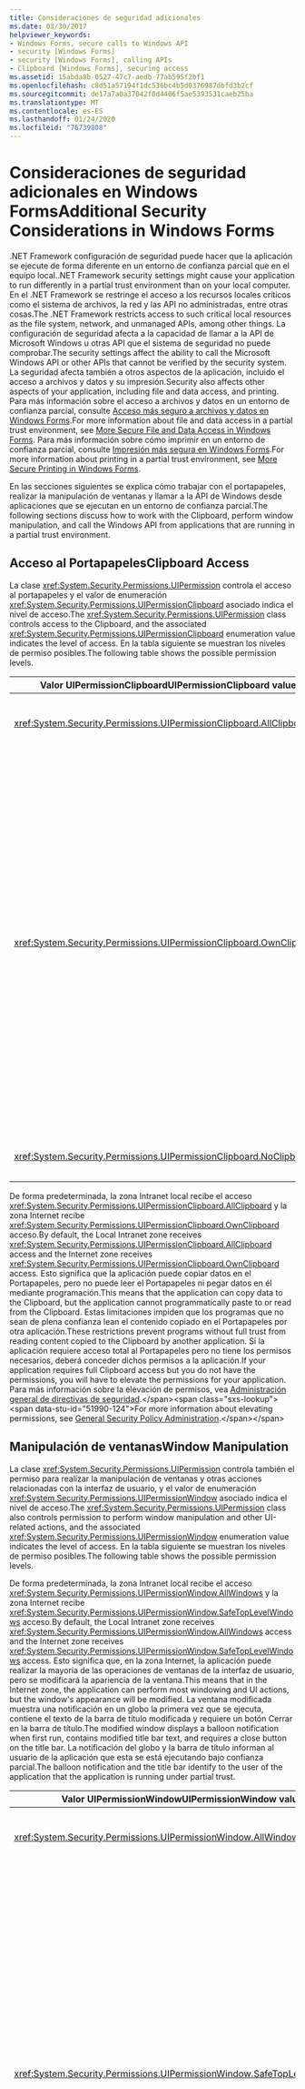 ```yaml
---
title: Consideraciones de seguridad adicionales
ms.date: 03/30/2017
helpviewer_keywords:
- Windows Forms, secure calls to Windows API
- security [Windows Forms]
- security [Windows Forms], calling APIs
- Clipboard [Windows Forms], securing access
ms.assetid: 15abda8b-0527-47c7-aedb-77ab595f2bf1
ms.openlocfilehash: c8d51a57194f1dc536bc4b5d0376987dbfd3b2cf
ms.sourcegitcommit: de17a7a0a37042f0d4406f5ae5393531caeb25ba
ms.translationtype: MT
ms.contentlocale: es-ES
ms.lasthandoff: 01/24/2020
ms.locfileid: "76739808"
---
```

# <a name="additional-security-considerations-in-windows-forms"></a><span data-ttu-id="51990-102">Consideraciones de seguridad adicionales en Windows Forms</span><span class="sxs-lookup"><span data-stu-id="51990-102">Additional Security Considerations in Windows Forms</span></span>
<span data-ttu-id="51990-103">.NET Framework configuración de seguridad puede hacer que la aplicación se ejecute de forma diferente en un entorno de confianza parcial que en el equipo local.</span><span class="sxs-lookup"><span data-stu-id="51990-103">.NET Framework security settings might cause your application to run differently in a partial trust environment than on your local computer.</span></span> <span data-ttu-id="51990-104">En el .NET Framework se restringe el acceso a los recursos locales críticos como el sistema de archivos, la red y las API no administradas, entre otras cosas.</span><span class="sxs-lookup"><span data-stu-id="51990-104">The .NET Framework restricts access to such critical local resources as the file system, network, and unmanaged APIs, among other things.</span></span> <span data-ttu-id="51990-105">La configuración de seguridad afecta a la capacidad de llamar a la API de Microsoft Windows u otras API que el sistema de seguridad no puede comprobar.</span><span class="sxs-lookup"><span data-stu-id="51990-105">The security settings affect the ability to call the Microsoft Windows API or other APIs that cannot be verified by the security system.</span></span> <span data-ttu-id="51990-106">La seguridad afecta también a otros aspectos de la aplicación, incluido el acceso a archivos y datos y su impresión.</span><span class="sxs-lookup"><span data-stu-id="51990-106">Security also affects other aspects of your application, including file and data access, and printing.</span></span> <span data-ttu-id="51990-107">Para más información sobre el acceso a archivos y datos en un entorno de confianza parcial, consulte [Acceso más seguro a archivos y datos en Windows Forms](more-secure-file-and-data-access-in-windows-forms.md).</span><span class="sxs-lookup"><span data-stu-id="51990-107">For more information about file and data access in a partial trust environment, see [More Secure File and Data Access in Windows Forms](more-secure-file-and-data-access-in-windows-forms.md).</span></span> <span data-ttu-id="51990-108">Para más información sobre cómo imprimir en un entorno de confianza parcial, consulte [Impresión más segura en Windows Forms](more-secure-printing-in-windows-forms.md).</span><span class="sxs-lookup"><span data-stu-id="51990-108">For more information about printing in a partial trust environment, see [More Secure Printing in Windows Forms](more-secure-printing-in-windows-forms.md).</span></span>  
  
 <span data-ttu-id="51990-109">En las secciones siguientes se explica cómo trabajar con el portapapeles, realizar la manipulación de ventanas y llamar a la API de Windows desde aplicaciones que se ejecutan en un entorno de confianza parcial.</span><span class="sxs-lookup"><span data-stu-id="51990-109">The following sections discuss how to work with the Clipboard, perform window manipulation, and call the Windows API from applications that are running in a partial trust environment.</span></span>  
  
## <a name="clipboard-access"></a><span data-ttu-id="51990-110">Acceso al Portapapeles</span><span class="sxs-lookup"><span data-stu-id="51990-110">Clipboard Access</span></span>  
 <span data-ttu-id="51990-111">La clase <xref:System.Security.Permissions.UIPermission> controla el acceso al portapapeles y el valor de enumeración <xref:System.Security.Permissions.UIPermissionClipboard> asociado indica el nivel de acceso.</span><span class="sxs-lookup"><span data-stu-id="51990-111">The <xref:System.Security.Permissions.UIPermission> class controls access to the Clipboard, and the associated <xref:System.Security.Permissions.UIPermissionClipboard> enumeration value indicates the level of access.</span></span> <span data-ttu-id="51990-112">En la tabla siguiente se muestran los niveles de permiso posibles.</span><span class="sxs-lookup"><span data-stu-id="51990-112">The following table shows the possible permission levels.</span></span>  
  
|<span data-ttu-id="51990-113">Valor UIPermissionClipboard</span><span class="sxs-lookup"><span data-stu-id="51990-113">UIPermissionClipboard value</span></span>|<span data-ttu-id="51990-114">Descripción</span><span class="sxs-lookup"><span data-stu-id="51990-114">Description</span></span>|  
|---------------------------------|-----------------|  
|<xref:System.Security.Permissions.UIPermissionClipboard.AllClipboard>|<span data-ttu-id="51990-115">El Portapapeles se puede utilizar sin límites.</span><span class="sxs-lookup"><span data-stu-id="51990-115">The Clipboard can be used without restriction.</span></span>|  
|<xref:System.Security.Permissions.UIPermissionClipboard.OwnClipboard>|<span data-ttu-id="51990-116">El Portapapeles se puede utilizar con ciertas limitaciones.</span><span class="sxs-lookup"><span data-stu-id="51990-116">The Clipboard can be used with some restrictions.</span></span> <span data-ttu-id="51990-117">La capacidad de colocar datos en el Portapapeles (operaciones del comando Copiar o Cortar) no está limitada.</span><span class="sxs-lookup"><span data-stu-id="51990-117">The ability to put data on the Clipboard (Copy or Cut command operations) is unrestricted.</span></span> <span data-ttu-id="51990-118">Los controles intrínsecos que acepten Pegar, como un cuadro de texto, pueden aceptar datos del Portapapeles, pero los controles de usuario no pueden leer el Portapapeles mediante programación.</span><span class="sxs-lookup"><span data-stu-id="51990-118">Intrinsic controls that accept paste, such as a text box, can accept Clipboard data, but user controls cannot programmatically read from the Clipboard.</span></span>|  
|<xref:System.Security.Permissions.UIPermissionClipboard.NoClipboard>|<span data-ttu-id="51990-119">No se puede usar el Portapapeles.</span><span class="sxs-lookup"><span data-stu-id="51990-119">The Clipboard cannot be used.</span></span>|  
  
 <span data-ttu-id="51990-120">De forma predeterminada, la zona Intranet local recibe el acceso <xref:System.Security.Permissions.UIPermissionClipboard.AllClipboard> y la zona Internet recibe <xref:System.Security.Permissions.UIPermissionClipboard.OwnClipboard> acceso.</span><span class="sxs-lookup"><span data-stu-id="51990-120">By default, the Local Intranet zone receives <xref:System.Security.Permissions.UIPermissionClipboard.AllClipboard> access and the Internet zone receives <xref:System.Security.Permissions.UIPermissionClipboard.OwnClipboard> access.</span></span> <span data-ttu-id="51990-121">Esto significa que la aplicación puede copiar datos en el Portapapeles, pero no puede leer el Portapapeles ni pegar datos en él mediante programación.</span><span class="sxs-lookup"><span data-stu-id="51990-121">This means that the application can copy data to the Clipboard, but the application cannot programmatically paste to or read from the Clipboard.</span></span> <span data-ttu-id="51990-122">Estas limitaciones impiden que los programas que no sean de plena confianza lean el contenido copiado en el Portapapeles por otra aplicación.</span><span class="sxs-lookup"><span data-stu-id="51990-122">These restrictions prevent programs without full trust from reading content copied to the Clipboard by another application.</span></span> <span data-ttu-id="51990-123">Si la aplicación requiere acceso total al Portapapeles pero no tiene los permisos necesarios, deberá conceder dichos permisos a la aplicación.</span><span class="sxs-lookup"><span data-stu-id="51990-123">If your application requires full Clipboard access but you do not have the permissions, you will have to elevate the permissions for your application.</span></span> <span data-ttu-id="51990-124">Para más información sobre la elevación de permisos, vea [Administración general de directivas de seguridad](https://docs.microsoft.com/previous-versions/dotnet/netframework-4.0/ed5htz45(v=vs.100)).</span><span class="sxs-lookup"><span data-stu-id="51990-124">For more information about elevating permissions, see [General Security Policy Administration](https://docs.microsoft.com/previous-versions/dotnet/netframework-4.0/ed5htz45(v=vs.100)).</span></span>  
  
## <a name="window-manipulation"></a><span data-ttu-id="51990-125">Manipulación de ventanas</span><span class="sxs-lookup"><span data-stu-id="51990-125">Window Manipulation</span></span>  
 <span data-ttu-id="51990-126">La clase <xref:System.Security.Permissions.UIPermission> controla también el permiso para realizar la manipulación de ventanas y otras acciones relacionadas con la interfaz de usuario, y el valor de enumeración <xref:System.Security.Permissions.UIPermissionWindow> asociado indica el nivel de acceso.</span><span class="sxs-lookup"><span data-stu-id="51990-126">The <xref:System.Security.Permissions.UIPermission> class also controls permission to perform window manipulation and other UI-related actions, and the associated <xref:System.Security.Permissions.UIPermissionWindow> enumeration value indicates the level of access.</span></span> <span data-ttu-id="51990-127">En la tabla siguiente se muestran los niveles de permiso posibles.</span><span class="sxs-lookup"><span data-stu-id="51990-127">The following table shows the possible permission levels.</span></span>  
  
 <span data-ttu-id="51990-128">De forma predeterminada, la zona Intranet local recibe el acceso <xref:System.Security.Permissions.UIPermissionWindow.AllWindows> y la zona Internet recibe <xref:System.Security.Permissions.UIPermissionWindow.SafeTopLevelWindows> acceso.</span><span class="sxs-lookup"><span data-stu-id="51990-128">By default, the Local Intranet zone receives <xref:System.Security.Permissions.UIPermissionWindow.AllWindows> access and the Internet zone receives <xref:System.Security.Permissions.UIPermissionWindow.SafeTopLevelWindows> access.</span></span> <span data-ttu-id="51990-129">Esto significa que, en la zona Internet, la aplicación puede realizar la mayoría de las operaciones de ventanas de la interfaz de usuario, pero se modificará la apariencia de la ventana.</span><span class="sxs-lookup"><span data-stu-id="51990-129">This means that in the Internet zone, the application can perform most windowing and UI actions, but the window's appearance will be modified.</span></span> <span data-ttu-id="51990-130">La ventana modificada muestra una notificación en un globo la primera vez que se ejecuta, contiene el texto de la barra de título modificada y requiere un botón Cerrar en la barra de título.</span><span class="sxs-lookup"><span data-stu-id="51990-130">The modified window displays a balloon notification when first run, contains modified title bar text, and requires a close button on the title bar.</span></span> <span data-ttu-id="51990-131">La notificación del globo y la barra de título informan al usuario de la aplicación que esta se está ejecutando bajo confianza parcial.</span><span class="sxs-lookup"><span data-stu-id="51990-131">The balloon notification and the title bar identify to the user of the application that the application is running under partial trust.</span></span>  
  
|<span data-ttu-id="51990-132">Valor UIPermissionWindow</span><span class="sxs-lookup"><span data-stu-id="51990-132">UIPermissionWindow value</span></span>|<span data-ttu-id="51990-133">Descripción</span><span class="sxs-lookup"><span data-stu-id="51990-133">Description</span></span>|  
|------------------------------|-----------------|  
|<xref:System.Security.Permissions.UIPermissionWindow.AllWindows>|<span data-ttu-id="51990-134">Los usuarios pueden utilizar todas las ventanas y eventos de entrada de usuario sin restricciones.</span><span class="sxs-lookup"><span data-stu-id="51990-134">Users can use all windows and user input events without restriction.</span></span>|  
|<xref:System.Security.Permissions.UIPermissionWindow.SafeTopLevelWindows>|<span data-ttu-id="51990-135">Los usuarios solo pueden utilizar ventanas de nivel superior y ventanas secundarias más seguras para dibujar, y solo pueden utilizar eventos de entrada de datos del usuario para la interfaz de usuario dentro de dichas ventanas de nivel superior y ventanas secundarias.</span><span class="sxs-lookup"><span data-stu-id="51990-135">Users can use only safer top-level windows and safer subwindows for drawing, and can use only user input events for the user interface within those top-level windows and subwindows.</span></span> <span data-ttu-id="51990-136">Estas ventanas más seguras están claramente etiquetadas y tienen restricciones de tamaño máximo y mínimo.</span><span class="sxs-lookup"><span data-stu-id="51990-136">These safer windows are clearly labeled and have minimum and maximum size restrictions.</span></span> <span data-ttu-id="51990-137">Las restricciones impiden ataques de suplantación potencialmente perjudiciales, como la imitación de pantallas de inicio de sesión del sistema o el escritorio del sistema, y restringe el acceso mediante programación a las ventanas principales, las API relacionadas con el foco y el uso del control de <xref:System.Windows.Forms.ToolTip>.</span><span class="sxs-lookup"><span data-stu-id="51990-137">The restrictions prevent potentially harmful spoofing attacks, such as imitating system logon screens or the system desktop, and restricts programmatic access to parent windows, focus-related APIs, and use of the <xref:System.Windows.Forms.ToolTip> control,</span></span>|  
|<xref:System.Security.Permissions.UIPermissionWindow.SafeSubWindows>|<span data-ttu-id="51990-138">Los usuarios solo pueden utilizar ventanas secundarias más seguras para dibujar, y solo pueden utilizar eventos de entrada del usuario para la interfaz de usuario dentro de esa ventana secundaria.</span><span class="sxs-lookup"><span data-stu-id="51990-138">Users can use only safer subwindows for drawing, and can use only user input events for the user interface within that subwindow.</span></span> <span data-ttu-id="51990-139">Un control mostrado en un explorador es un ejemplo de una ventana secundaria más segura.</span><span class="sxs-lookup"><span data-stu-id="51990-139">A control displayed within a browser is an example of a safer subwindow.</span></span>|  
|<xref:System.Security.Permissions.UIPermissionWindow.NoWindows>|<span data-ttu-id="51990-140">Los usuarios no pueden utilizar ninguna ventana ni ningún evento de interfaz de usuario.</span><span class="sxs-lookup"><span data-stu-id="51990-140">Users cannot use any windows or user interface events.</span></span> <span data-ttu-id="51990-141">No se puede utilizar ninguna interfaz de usuario.</span><span class="sxs-lookup"><span data-stu-id="51990-141">No user interface can be used.</span></span>|  
  
 <span data-ttu-id="51990-142">Cada nivel de permiso identificado por la enumeración <xref:System.Security.Permissions.UIPermissionWindow> permite menos acciones que el nivel superior.</span><span class="sxs-lookup"><span data-stu-id="51990-142">Each permission level identified by the <xref:System.Security.Permissions.UIPermissionWindow> enumeration allows fewer actions than the level above it.</span></span> <span data-ttu-id="51990-143">En las tablas siguientes se indican las acciones restringidas por los valores <xref:System.Security.Permissions.UIPermissionWindow.SafeTopLevelWindows> y <xref:System.Security.Permissions.UIPermissionWindow.SafeSubWindows>.</span><span class="sxs-lookup"><span data-stu-id="51990-143">The following tables indicate the actions that are restricted by the <xref:System.Security.Permissions.UIPermissionWindow.SafeTopLevelWindows> and <xref:System.Security.Permissions.UIPermissionWindow.SafeSubWindows> values.</span></span> <span data-ttu-id="51990-144">Para saber los permisos exactos necesarios para cada miembro, consulte el material de referencia de dicho miembro en la documentación de la biblioteca de clases de .NET Framework.</span><span class="sxs-lookup"><span data-stu-id="51990-144">For exact permissions that are required for each member, see the reference for that member in the .NET Framework class library documentation.</span></span>  
  
 <span data-ttu-id="51990-145"><xref:System.Security.Permissions.UIPermissionWindow.SafeTopLevelWindows> permiso restringe las acciones que se muestran en la tabla siguiente.</span><span class="sxs-lookup"><span data-stu-id="51990-145"><xref:System.Security.Permissions.UIPermissionWindow.SafeTopLevelWindows> permission restricts the actions listed in the following table.</span></span>  
  
|<span data-ttu-id="51990-146">Componente</span><span class="sxs-lookup"><span data-stu-id="51990-146">Component</span></span>|<span data-ttu-id="51990-147">Acciones restringidas</span><span class="sxs-lookup"><span data-stu-id="51990-147">Restricted actions</span></span>|  
|---------------|------------------------|  
|<xref:System.Windows.Forms.Application>|<span data-ttu-id="51990-148">-   Establecer la propiedad <xref:System.Windows.Forms.Application.SafeTopLevelCaptionFormat%2A>.</span><span class="sxs-lookup"><span data-stu-id="51990-148">-   Setting the <xref:System.Windows.Forms.Application.SafeTopLevelCaptionFormat%2A> property.</span></span>|  
|<xref:System.Windows.Forms.Control>|<span data-ttu-id="51990-149">-Obteniendo la propiedad <xref:System.Windows.Forms.Control.Parent%2A>.</span><span class="sxs-lookup"><span data-stu-id="51990-149">-   Getting the <xref:System.Windows.Forms.Control.Parent%2A> property.</span></span><br /><span data-ttu-id="51990-150">-   Establecer la propiedad `Region`.</span><span class="sxs-lookup"><span data-stu-id="51990-150">-   Setting the `Region` property.</span></span><br /><span data-ttu-id="51990-151">-Llamando al método <xref:System.Windows.Forms.Control.FindForm%2A>, <xref:System.Windows.Forms.Control.Focus%2A>, <xref:System.Windows.Forms.Control.FromChildHandle%2A> y <xref:System.Windows.Forms.Control.FromHandle%2A>, <xref:System.Windows.Forms.Control.PreProcessMessage%2A>, <xref:System.Windows.Forms.Control.ReflectMessage%2A>o <xref:System.Windows.Forms.Control.SetTopLevel%2A>.</span><span class="sxs-lookup"><span data-stu-id="51990-151">-   Calling the <xref:System.Windows.Forms.Control.FindForm%2A> , <xref:System.Windows.Forms.Control.Focus%2A>, <xref:System.Windows.Forms.Control.FromChildHandle%2A> and <xref:System.Windows.Forms.Control.FromHandle%2A>, <xref:System.Windows.Forms.Control.PreProcessMessage%2A>, <xref:System.Windows.Forms.Control.ReflectMessage%2A>, or <xref:System.Windows.Forms.Control.SetTopLevel%2A> method.</span></span><br /><span data-ttu-id="51990-152">-Llamar al método <xref:System.Windows.Forms.Control.GetChildAtPoint%2A> si el control devuelto no es un elemento secundario del control que realiza la llamada.</span><span class="sxs-lookup"><span data-stu-id="51990-152">-   Calling the <xref:System.Windows.Forms.Control.GetChildAtPoint%2A> method if the control returned is not a child of the calling control.</span></span><br /><span data-ttu-id="51990-153">-   Modificar el foco en un control contenedor.</span><span class="sxs-lookup"><span data-stu-id="51990-153">-   Modify control focus inside a container control.</span></span>|  
|<xref:System.Windows.Forms.Cursor>|<span data-ttu-id="51990-154">-   Establecer la propiedad <xref:System.Windows.Forms.Cursor.Clip%2A>.</span><span class="sxs-lookup"><span data-stu-id="51990-154">-   Setting the <xref:System.Windows.Forms.Cursor.Clip%2A> property.</span></span><br /><span data-ttu-id="51990-155">-Llamando al método <xref:System.Windows.Forms.Control.Hide%2A>.</span><span class="sxs-lookup"><span data-stu-id="51990-155">-   Calling the <xref:System.Windows.Forms.Control.Hide%2A> method.</span></span>|  
|<xref:System.Windows.Forms.DataGrid>|<span data-ttu-id="51990-156">-Llamando al método <xref:System.Windows.Forms.ContainerControl.ProcessTabKey%2A>.</span><span class="sxs-lookup"><span data-stu-id="51990-156">-   Calling the <xref:System.Windows.Forms.ContainerControl.ProcessTabKey%2A> method.</span></span>|  
|<xref:System.Windows.Forms.Form>|<span data-ttu-id="51990-157">-Obteniendo la propiedad <xref:System.Windows.Forms.Form.ActiveForm%2A> o <xref:System.Windows.Forms.Form.MdiParent%2A>.</span><span class="sxs-lookup"><span data-stu-id="51990-157">-   Getting the <xref:System.Windows.Forms.Form.ActiveForm%2A> or <xref:System.Windows.Forms.Form.MdiParent%2A> property.</span></span><br /><span data-ttu-id="51990-158">-Establecer la propiedad <xref:System.Windows.Forms.Form.ControlBox%2A>, <xref:System.Windows.Forms.Form.ShowInTaskbar%2A>o <xref:System.Windows.Forms.Form.TopMost%2A>.</span><span class="sxs-lookup"><span data-stu-id="51990-158">-   Setting the <xref:System.Windows.Forms.Form.ControlBox%2A>, <xref:System.Windows.Forms.Form.ShowInTaskbar%2A>, or <xref:System.Windows.Forms.Form.TopMost%2A> property.</span></span><br /><span data-ttu-id="51990-159">-Estableciendo la propiedad <xref:System.Windows.Forms.Form.Opacity%2A> por debajo del 50%.</span><span class="sxs-lookup"><span data-stu-id="51990-159">-   Setting the <xref:System.Windows.Forms.Form.Opacity%2A> property below 50%.</span></span><br /><span data-ttu-id="51990-160">: Establecer la propiedad <xref:System.Windows.Forms.Form.WindowState%2A> en <xref:System.Windows.Forms.FormWindowState.Minimized> mediante programación.</span><span class="sxs-lookup"><span data-stu-id="51990-160">-   Setting the <xref:System.Windows.Forms.Form.WindowState%2A> property to <xref:System.Windows.Forms.FormWindowState.Minimized> programmatically.</span></span><br /><span data-ttu-id="51990-161">-Llamando al método <xref:System.Windows.Forms.Form.Activate%2A>.</span><span class="sxs-lookup"><span data-stu-id="51990-161">-   Calling the <xref:System.Windows.Forms.Form.Activate%2A> method.</span></span><br /><span data-ttu-id="51990-162">-Usar los valores de enumeración <xref:System.Windows.Forms.FormBorderStyle.None>, <xref:System.Windows.Forms.FormBorderStyle.FixedToolWindow>y <xref:System.Windows.Forms.FormBorderStyle.SizableToolWindow><xref:System.Windows.Forms.FormBorderStyle>.</span><span class="sxs-lookup"><span data-stu-id="51990-162">-   Using the <xref:System.Windows.Forms.FormBorderStyle.None>, <xref:System.Windows.Forms.FormBorderStyle.FixedToolWindow>, and <xref:System.Windows.Forms.FormBorderStyle.SizableToolWindow><xref:System.Windows.Forms.FormBorderStyle> enumeration values.</span></span>|  
|<xref:System.Windows.Forms.NotifyIcon>|<span data-ttu-id="51990-163">-El uso del componente <xref:System.Windows.Forms.NotifyIcon> está completamente restringido.</span><span class="sxs-lookup"><span data-stu-id="51990-163">-   Using the <xref:System.Windows.Forms.NotifyIcon> component is completely restricted.</span></span>|  
  
 <span data-ttu-id="51990-164">El valor <xref:System.Security.Permissions.UIPermissionWindow.SafeSubWindows> restringe las acciones enumeradas en la tabla siguiente, además de las restricciones colocadas por el valor <xref:System.Security.Permissions.UIPermissionWindow.SafeTopLevelWindows>.</span><span class="sxs-lookup"><span data-stu-id="51990-164">The <xref:System.Security.Permissions.UIPermissionWindow.SafeSubWindows> value restricts the actions listed in the following table, in addition to the restrictions placed by the <xref:System.Security.Permissions.UIPermissionWindow.SafeTopLevelWindows> value.</span></span>  
  
|<span data-ttu-id="51990-165">Componente</span><span class="sxs-lookup"><span data-stu-id="51990-165">Component</span></span>|<span data-ttu-id="51990-166">Acciones restringidas</span><span class="sxs-lookup"><span data-stu-id="51990-166">Restricted actions</span></span>|  
|---------------|------------------------|  
|<xref:System.Windows.Forms.CommonDialog>|<span data-ttu-id="51990-167">-Mostrar un cuadro de diálogo derivado de la clase <xref:System.Windows.Forms.CommonDialog>.</span><span class="sxs-lookup"><span data-stu-id="51990-167">-   Showing a dialog box derived from the <xref:System.Windows.Forms.CommonDialog> class.</span></span>|  
|<xref:System.Windows.Forms.Control>|<span data-ttu-id="51990-168">-Llamando al método <xref:System.Windows.Forms.Control.CreateGraphics%2A>.</span><span class="sxs-lookup"><span data-stu-id="51990-168">-   Calling the <xref:System.Windows.Forms.Control.CreateGraphics%2A> method.</span></span><br /><span data-ttu-id="51990-169">-   Establecer la propiedad <xref:System.Windows.Forms.Control.Cursor%2A>.</span><span class="sxs-lookup"><span data-stu-id="51990-169">-   Setting the <xref:System.Windows.Forms.Control.Cursor%2A> property.</span></span>|  
|<xref:System.Windows.Forms.Control.Cursor%2A>|<span data-ttu-id="51990-170">-   Establecer la propiedad <xref:System.Windows.Forms.Cursor.Current%2A>.</span><span class="sxs-lookup"><span data-stu-id="51990-170">-   Setting the <xref:System.Windows.Forms.Cursor.Current%2A> property.</span></span>|  
|<xref:System.Windows.Forms.MessageBox>|<span data-ttu-id="51990-171">-Llamando al método <xref:System.Windows.Forms.Form.Show%2A>.</span><span class="sxs-lookup"><span data-stu-id="51990-171">-   Calling the <xref:System.Windows.Forms.Form.Show%2A> method.</span></span>|  
  
### <a name="hosting-third-party-controls"></a><span data-ttu-id="51990-172">Hospedaje de controles de terceros</span><span class="sxs-lookup"><span data-stu-id="51990-172">Hosting Third-Party Controls</span></span>  
 <span data-ttu-id="51990-173">Otro tipo de manipulación de ventanas es posible si los formularios hospedan controles de terceros.</span><span class="sxs-lookup"><span data-stu-id="51990-173">Another kind of window manipulation can occur if your forms host third-party controls.</span></span> <span data-ttu-id="51990-174">Un control de terceros es cualquier <xref:System.Windows.Forms.UserControl> personalizado que no haya desarrollado y compilado usted mismo.</span><span class="sxs-lookup"><span data-stu-id="51990-174">A third-party control is any custom <xref:System.Windows.Forms.UserControl> that you have not developed and compiled yourself.</span></span> <span data-ttu-id="51990-175">Aunque el escenario de hospedaje es difícil de manipular, teóricamente es posible que un control de terceros expanda su superficie de representación para abarcar toda el área del formulario.</span><span class="sxs-lookup"><span data-stu-id="51990-175">Although the hosting scenario is hard to exploit, it is theoretically possible for a third-party control to expand its rendering surface to cover the entire area of your form.</span></span> <span data-ttu-id="51990-176">Después, el control podría imitar un cuadro de diálogo crítico y solicitar información tal como una combinación de nombre de usuario y contraseña o los números de cuenta bancaria de sus usuarios.</span><span class="sxs-lookup"><span data-stu-id="51990-176">This control could then mimic a critical dialog box, and request information such as username/password combinations or bank account numbers from your users.</span></span>  
  
 <span data-ttu-id="51990-177">Para limitar este riesgo potencial, utilice controles de terceros pertenecientes únicamente a proveedores de confianza.</span><span class="sxs-lookup"><span data-stu-id="51990-177">To limit this potential risk, use third-party controls only from vendors you can trust.</span></span> <span data-ttu-id="51990-178">Si utiliza controles de terceros que ha descargado de un origen que no puede comprobar, se recomienda que revise el código fuente en busca de posibles puntos vulnerables.</span><span class="sxs-lookup"><span data-stu-id="51990-178">If you use third-party controls you have downloaded from an unverifiable source, we recommend that you review the source code for potential exploits.</span></span> <span data-ttu-id="51990-179">Después de comprobar que el origen no es malintencionado, debería compilar el ensamblado para garantizar que el origen coincide con el ensamblado.</span><span class="sxs-lookup"><span data-stu-id="51990-179">After you've verified that the source is non-malicious, you should compile the assembly yourself to ensure that the source matches the assembly.</span></span>  
  
## <a name="windows-api-calls"></a><span data-ttu-id="51990-180">Llamadas a la API de Windows</span><span class="sxs-lookup"><span data-stu-id="51990-180">Windows API Calls</span></span>  
 <span data-ttu-id="51990-181">Si el diseño de la aplicación requiere una llamada a una función de la API de Windows, tiene acceso al código no administrado.</span><span class="sxs-lookup"><span data-stu-id="51990-181">If your application design requires calling a function from the Windows API, you are accessing unmanaged code.</span></span> <span data-ttu-id="51990-182">En este caso, las acciones del código en la ventana o el sistema operativo no se pueden determinar cuando se trabaja con valores o llamadas a la API de Windows.</span><span class="sxs-lookup"><span data-stu-id="51990-182">In this case the code's actions to the window or operating system cannot be determined when you are working with Windows API calls or values.</span></span> <span data-ttu-id="51990-183">La clase <xref:System.Security.Permissions.SecurityPermission> y el valor <xref:System.Security.Permissions.SecurityPermissionFlag.UnmanagedCode> de la enumeración <xref:System.Security.Permissions.SecurityPermissionFlag> controlan el acceso a código no administrado.</span><span class="sxs-lookup"><span data-stu-id="51990-183">The <xref:System.Security.Permissions.SecurityPermission> class and the <xref:System.Security.Permissions.SecurityPermissionFlag.UnmanagedCode> value of the <xref:System.Security.Permissions.SecurityPermissionFlag> enumeration control access to unmanaged code.</span></span> <span data-ttu-id="51990-184">Una aplicación solo puede tener acceso al código no administrado cuando se le concede el permiso <xref:System.Security.Permissions.SecurityPermissionFlag.UnmanagedCode>.</span><span class="sxs-lookup"><span data-stu-id="51990-184">An application can access unmanaged code only when it is granted the <xref:System.Security.Permissions.SecurityPermissionFlag.UnmanagedCode> permission.</span></span> <span data-ttu-id="51990-185">De manera predeterminada, solo las aplicaciones que se ejecutan localmente pueden llamar a código no administrado.</span><span class="sxs-lookup"><span data-stu-id="51990-185">By default, only applications that are running locally can call unmanaged code.</span></span>  
  
 <span data-ttu-id="51990-186">Algunos miembros de Windows Forms proporcionan acceso no administrado que requiere el permiso <xref:System.Security.Permissions.SecurityPermissionFlag.UnmanagedCode>.</span><span class="sxs-lookup"><span data-stu-id="51990-186">Some Windows Forms members provide unmanaged access that requires the <xref:System.Security.Permissions.SecurityPermissionFlag.UnmanagedCode> permission.</span></span> <span data-ttu-id="51990-187">En la tabla siguiente se enumeran los miembros del espacio de nombres <xref:System.Windows.Forms> que requieren el permiso.</span><span class="sxs-lookup"><span data-stu-id="51990-187">The following table lists the members in the <xref:System.Windows.Forms> namespace that require the permission.</span></span> <span data-ttu-id="51990-188">Para más información sobre los permisos necesarios para un miembro, consulte la documentación de la biblioteca de clases de .NET Framework.</span><span class="sxs-lookup"><span data-stu-id="51990-188">For more information about the permissions that are required for a member, see the .NET Framework class library documentation.</span></span>  
  
|<span data-ttu-id="51990-189">Componente</span><span class="sxs-lookup"><span data-stu-id="51990-189">Component</span></span>|<span data-ttu-id="51990-190">Member</span><span class="sxs-lookup"><span data-stu-id="51990-190">Member</span></span>|  
|---------------|------------|  
|<xref:System.Windows.Forms.Application>|<span data-ttu-id="51990-191">Método -   <xref:System.Windows.Forms.Application.AddMessageFilter%2A></span><span class="sxs-lookup"><span data-stu-id="51990-191">-   <xref:System.Windows.Forms.Application.AddMessageFilter%2A> method</span></span><br /><span data-ttu-id="51990-192">-   propiedad <xref:System.Windows.Forms.Application.CurrentInputLanguage%2A></span><span class="sxs-lookup"><span data-stu-id="51990-192">-   <xref:System.Windows.Forms.Application.CurrentInputLanguage%2A> property</span></span><br /><span data-ttu-id="51990-193">Método -   `Exit`</span><span class="sxs-lookup"><span data-stu-id="51990-193">-   `Exit` method</span></span><br /><span data-ttu-id="51990-194">Método -   <xref:System.Windows.Forms.Application.ExitThread%2A></span><span class="sxs-lookup"><span data-stu-id="51990-194">-   <xref:System.Windows.Forms.Application.ExitThread%2A> method</span></span><br /><span data-ttu-id="51990-195">-   <xref:System.Windows.Forms.Application.ThreadException> evento</span><span class="sxs-lookup"><span data-stu-id="51990-195">-   <xref:System.Windows.Forms.Application.ThreadException> event</span></span>|  
|<xref:System.Windows.Forms.CommonDialog>|<span data-ttu-id="51990-196">Método -   <xref:System.Windows.Forms.CommonDialog.HookProc%2A></span><span class="sxs-lookup"><span data-stu-id="51990-196">-   <xref:System.Windows.Forms.CommonDialog.HookProc%2A> method</span></span><br /><span data-ttu-id="51990-197">-   <xref:System.Windows.Forms.CommonDialog.OwnerWndProc%2A>método)</span><span class="sxs-lookup"><span data-stu-id="51990-197">-   <xref:System.Windows.Forms.CommonDialog.OwnerWndProc%2A>\ method</span></span><br /><span data-ttu-id="51990-198">Método -   <xref:System.Windows.Forms.CommonDialog.Reset%2A></span><span class="sxs-lookup"><span data-stu-id="51990-198">-   <xref:System.Windows.Forms.CommonDialog.Reset%2A> method</span></span><br /><span data-ttu-id="51990-199">Método -   <xref:System.Windows.Forms.CommonDialog.RunDialog%2A></span><span class="sxs-lookup"><span data-stu-id="51990-199">-   <xref:System.Windows.Forms.CommonDialog.RunDialog%2A> method</span></span>|  
|<xref:System.Windows.Forms.Control>|<span data-ttu-id="51990-200">Método -   <xref:System.Windows.Forms.Control.CreateParams%2A></span><span class="sxs-lookup"><span data-stu-id="51990-200">-   <xref:System.Windows.Forms.Control.CreateParams%2A> method</span></span><br /><span data-ttu-id="51990-201">Método -   <xref:System.Windows.Forms.Control.DefWndProc%2A></span><span class="sxs-lookup"><span data-stu-id="51990-201">-   <xref:System.Windows.Forms.Control.DefWndProc%2A> method</span></span><br /><span data-ttu-id="51990-202">Método -   <xref:System.Windows.Forms.Control.DestroyHandle%2A></span><span class="sxs-lookup"><span data-stu-id="51990-202">-   <xref:System.Windows.Forms.Control.DestroyHandle%2A> method</span></span><br /><span data-ttu-id="51990-203">Método -   <xref:System.Windows.Forms.Control.WndProc%2A></span><span class="sxs-lookup"><span data-stu-id="51990-203">-   <xref:System.Windows.Forms.Control.WndProc%2A> method</span></span>|  
|<xref:System.Windows.Forms.Help>|<span data-ttu-id="51990-204">métodos de <xref:System.Windows.Forms.Help.ShowHelp%2A> de -   </span><span class="sxs-lookup"><span data-stu-id="51990-204">-   <xref:System.Windows.Forms.Help.ShowHelp%2A> methods</span></span><br /><span data-ttu-id="51990-205">Método -   <xref:System.Windows.Forms.Help.ShowHelpIndex%2A></span><span class="sxs-lookup"><span data-stu-id="51990-205">-   <xref:System.Windows.Forms.Help.ShowHelpIndex%2A> method</span></span>|  
|<xref:System.Windows.Forms.NativeWindow>|<span data-ttu-id="51990-206">-   <xref:System.Windows.Forms.NativeWindow> (clase)</span><span class="sxs-lookup"><span data-stu-id="51990-206">-   <xref:System.Windows.Forms.NativeWindow> class</span></span>|  
|<xref:System.Windows.Forms.Screen>|<span data-ttu-id="51990-207">Método -   <xref:System.Windows.Forms.Screen.FromHandle%2A></span><span class="sxs-lookup"><span data-stu-id="51990-207">-   <xref:System.Windows.Forms.Screen.FromHandle%2A> method</span></span>|  
|<xref:System.Windows.Forms.SendKeys>|<span data-ttu-id="51990-208">Método -   <xref:System.Windows.Forms.SendKeys.Send%2A></span><span class="sxs-lookup"><span data-stu-id="51990-208">-   <xref:System.Windows.Forms.SendKeys.Send%2A> method</span></span><br /><span data-ttu-id="51990-209">Método -   <xref:System.Windows.Forms.SendKeys.SendWait%2A></span><span class="sxs-lookup"><span data-stu-id="51990-209">-   <xref:System.Windows.Forms.SendKeys.SendWait%2A> method</span></span>|  
  
 <span data-ttu-id="51990-210">Si la aplicación no tiene permiso para llamar a código no administrado, la aplicación debe solicitar <xref:System.Security.Permissions.SecurityPermissionFlag.UnmanagedCode> permiso o debe tener en cuenta las formas alternativas de implementar características; en muchos casos, Windows Forms proporciona una alternativa administrada a las funciones de la API de Windows.</span><span class="sxs-lookup"><span data-stu-id="51990-210">If your application does not have permission to call unmanaged code, your application must request <xref:System.Security.Permissions.SecurityPermissionFlag.UnmanagedCode> permission, or you must consider alternative ways of implementing features; in many cases, Windows Forms provides a managed alternative to Windows API functions.</span></span> <span data-ttu-id="51990-211">Si no existen ningún medio alternativo y la aplicación debe tener acceso a código no administrado, deberá elevar los permisos a la aplicación.</span><span class="sxs-lookup"><span data-stu-id="51990-211">If no alternative means exist and the application must access unmanaged code, you will have to elevate the permissions for the application.</span></span>  
  
 <span data-ttu-id="51990-212">El permiso para llamar a código no administrado permite a una aplicación realizar casi todo.</span><span class="sxs-lookup"><span data-stu-id="51990-212">Permission to call unmanaged code allows an application to perform most anything.</span></span> <span data-ttu-id="51990-213">Por ello, este permiso para llamar a código no administrado únicamente se debe conceder a aplicaciones que procedan de un origen de confianza.</span><span class="sxs-lookup"><span data-stu-id="51990-213">Therefore, permission to call unmanaged code should only be granted for applications that come from a trusted source.</span></span> <span data-ttu-id="51990-214">De forma alternativa, dependiendo de la aplicación, la función que realiza la llamada al código no administrado podría ser opcional, o solo habilitarse en el entorno de plena confianza.</span><span class="sxs-lookup"><span data-stu-id="51990-214">Alternatively, depending on the application, the piece of application functionality that makes the call to unmanaged code could be optional, or enabled in the full trust environment only.</span></span> <span data-ttu-id="51990-215">Para más información sobre los permisos arriesgados, vea [Dangerous Permissions and Policy Administration](../misc/dangerous-permissions-and-policy-administration.md) (Permisos peligrosos y administración de directivas).</span><span class="sxs-lookup"><span data-stu-id="51990-215">For more information about dangerous permissions, see [Dangerous Permissions and Policy Administration](../misc/dangerous-permissions-and-policy-administration.md).</span></span> <span data-ttu-id="51990-216">Para más información sobre la elevación de permisos, vea [Administración general de directivas de seguridad](https://docs.microsoft.com/previous-versions/dotnet/netframework-4.0/ed5htz45(v=vs.100)).</span><span class="sxs-lookup"><span data-stu-id="51990-216">For more information about elevating permissions, see [General Security Policy Administration](https://docs.microsoft.com/previous-versions/dotnet/netframework-4.0/ed5htz45(v=vs.100)).</span></span>  
  
## <a name="see-also"></a><span data-ttu-id="51990-217">Consulte también</span><span class="sxs-lookup"><span data-stu-id="51990-217">See also</span></span>

- [<span data-ttu-id="51990-218">Acceso más seguro a archivos y datos en Windows Forms</span><span class="sxs-lookup"><span data-stu-id="51990-218">More Secure File and Data Access in Windows Forms</span></span>](more-secure-file-and-data-access-in-windows-forms.md)
- [<span data-ttu-id="51990-219">Impresión más segura en Windows Forms</span><span class="sxs-lookup"><span data-stu-id="51990-219">More Secure Printing in Windows Forms</span></span>](more-secure-printing-in-windows-forms.md)
- [<span data-ttu-id="51990-220">Información general sobre la seguridad en Windows Forms</span><span class="sxs-lookup"><span data-stu-id="51990-220">Security in Windows Forms Overview</span></span>](security-in-windows-forms-overview.md)
- [<span data-ttu-id="51990-221">Windows Forms Security</span><span class="sxs-lookup"><span data-stu-id="51990-221">Windows Forms Security</span></span>](windows-forms-security.md)
- [<span data-ttu-id="51990-222">Proteger las aplicaciones ClickOnce</span><span class="sxs-lookup"><span data-stu-id="51990-222">Securing ClickOnce Applications</span></span>](/visualstudio/deployment/securing-clickonce-applications)
